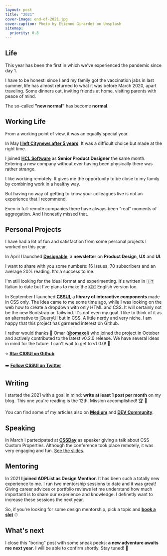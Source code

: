 ```yaml
---
layout: post
title: "2021"
cover-image: end-of-2021.jpg 
cover-caption: Photo by Etienne Girardet on Unsplash
sitemap:
  priority: 0.8
---
```


## Life

This year has been the first in which we've experienced the pandemic since day 1.

I have to be honest: since I and my family got the vaccination jabs in last summer, life has almost returned to what it was before March 2020, apart traveling. Some dinners out, inviting friends at home, visiting parents with peace of mind. 

The so-called **"new normal"** has become **normal**.

## Working Life

From a working point of view, it was an equally special year.

In May [**I left Citynews after 5 years**](). It was a difficult choice but made at the right time.

I joined [**HCL Software**](https://www.hcltechsw.com) as **Senior Product Designer** the same month. Entering a new company without ever having been physically there was rather strange.

I like working remotely. It gives me the opportunity to be close to my family by combining work in a healthy way.

But having no way of getting to know your colleagues live is not an experience that I recommend.

Even in full-remote companies there have always been "real" moments of aggregation. And I honestly missed that.

## Personal Projects

I have had a lot of fun and satisfaction from some personal projects I worked on this year.

In April I launched [**Designable**](https://www.deisgnabile.com), a **newsletter** on **Product Design**, **UX** and **UI**.

I want to share with you some numbers: 16 issues, 70 subscribers and an average 20% reading. It's a success to me. 

I'm still looking for the ideal format and experimenting. It's written in 🇮🇹 Italian to date but I've plans to make the 🇬🇧 English version too.

In September I launched [**CSSUI**](https://www.cssui.dev), a **library of interactive components** made in CSS only. The idea came to me some time ago, while I was looking on the web how to create a dropdown with only HTML and CSS. It will certainly not be the new Bootstrap or Tailwind. It's not even my goal. I like to think of it as an alternative to jQueryUI but in CSS. A little nerdy and very niche. I am happy that this project has garnered interest on Github. 

I rather would thanks 🙏 Omar ([**@omaxel**](https://github.com/omaxel)) who joined the project in October and actively contributed to the latest v0.2.0 release. We have several ideas in mind for the future. I can't wait to get to v1.0.0! 🚀

⭐️ [**Star CSSUI on Github**](https://www.github.com/zetareticoli/cssui)

➡️ [**Follow CSSUI on Twitter**](https://www.twitter.com/css_ui)

## Writing

I started the 2021 with a goal in mind: **write at least 1 post per month** on my blog. This one you're reading is the 12th. Mission accomplished! 🏆 🎉

You can find some of my articles also on [**Medium**](https://zetareticoli.medium.com) and [**DEV Community**](https://dev.to/zetareticoli).

## Speaking

In March I partecipated at [**CSSDay**](https://2021.cssday.it/talks_speakers/) as speaker giving a talk about CSS Custom Properties. Although the conference took place remotely, it was very engaging and fun. [See the slides](https://slides.com/francescoimprota/css-custom-properties).

## Mentoring

In 2021 **I joined ADPList as Design Menthor**. It has been such a totally new experience to me. I run two mentorship sessions to date and it was great! Giving career advices or portfolio reviews let me understand how much importanti is to share our experience and knowledge. I definetly want to increase these sessions the next year.

So, if you're looking for some design mentorship, pick a topic and [**book a slot**](https://adplist.org/mentors/francesco-improta) ⏱

## What's next

I close this "boring" post with some sneak peeks: **a new adventure awaits me next year**. I will be able to confirm shortly. Stay tuned! 👀 
